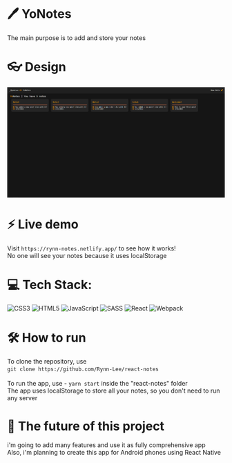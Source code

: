 # 🖊️ YoNotes
The main purpose is to add and store your notes<br>

# 👓 Design
![App design](https://github.com/Rynn-Lee/react-notes/blob/main/public/Images/Design.png)

# ⚡ Live demo
Visit ```https://rynn-notes.netlify.app/``` to see how it works!<br>
No one will see your notes because it uses localStorage

# 💻 Tech Stack:
![CSS3](https://img.shields.io/badge/css3-%231572B6.svg?style=for-the-badge&logo=css3&logoColor=white) ![HTML5](https://img.shields.io/badge/html5-%23E34F26.svg?style=for-the-badge&logo=html5&logoColor=white) ![JavaScript](https://img.shields.io/badge/javascript-%23323330.svg?style=for-the-badge&logo=javascript&logoColor=%23F7DF1E) ![SASS](https://img.shields.io/badge/SASS-hotpink.svg?style=for-the-badge&logo=SASS&logoColor=white) ![React](https://img.shields.io/badge/react-%2320232a.svg?style=for-the-badge&logo=react&logoColor=%2361DAFB) ![Webpack](https://img.shields.io/badge/webpack-%238DD6F9.svg?style=for-the-badge&logo=webpack&logoColor=black)

# 🛠️ How to run
To clone the repository, use<br>
```git clone https://github.com/Rynn-Lee/react-notes```<br><br>
To run the app, use - ```yarn start``` inside the "react-notes" folder<br>
The app uses localStorage to store all your notes, so you don't need to run any server

# 📌 The future of this project
i'm going to add many features and use it as fully comprehensive app<br>
Also, i'm planning to create this app for Android phones using React Native